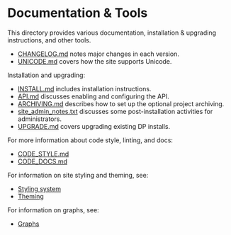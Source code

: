 # Documentation & Tools

This directory provides various documentation, installation & upgrading
instructions, and other tools.

* [CHANGELOG.md](CHANGELOG.md) notes major changes in each version.
* [UNICODE.md](UNICODE.md) covers how the site supports Unicode.

Installation and upgrading:
* [INSTALL.md](INSTALL.md) includes installation instructions.
* [API.md](API.md) discusses enabling and configuring the API.
* [ARCHIVING.md](ARCHIVING.md) describes how to set up the optional project
  archiving.
* [site_admin_notes.txt](site_admin_notes.txt) discusses some post-installation
  activities for administrators.
* [UPGRADE.md](UPGRADE.md) covers upgrading existing DP installs.

For more information about code style, linting, and docs:
* [CODE_STYLE.md](CODE_STYLE.md)
* [CODE_DOCS.md](CODE_DOCS.md)

For information on site styling and theming, see:
* [Styling system](../styles/README.md)
* [Theming](../styles/themes/README.md)

For information on graphs, see:
* [Graphs](GRAPHS.md)
